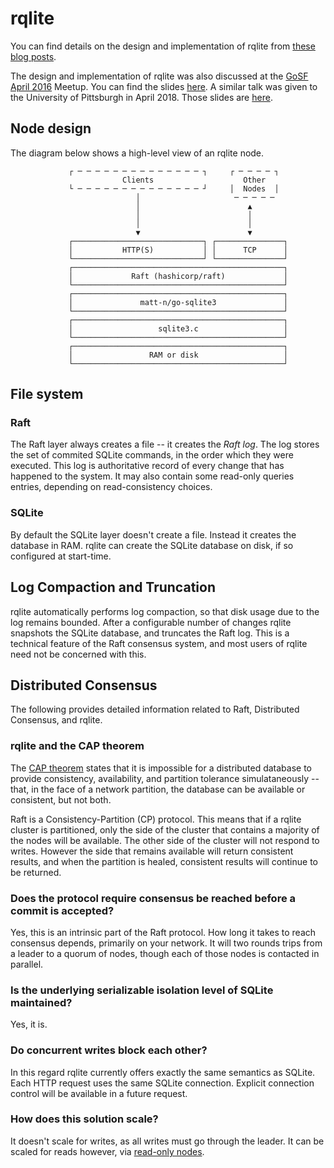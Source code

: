 # rqlite
You can find details on the design and implementation of rqlite from [these blog posts](http://www.philipotoole.com/tag/rqlite/).

The design and implementation of rqlite was also discussed at the [GoSF](http://www.meetup.com/golangsf/) [April 2016](http://www.meetup.com/golangsf/events/230127735/) Meetup. You can find the slides [here](http://www.slideshare.net/PhilipOToole/rqlite-replicating-sqlite-via-raft-consensu). A similar talk was given to the University of Pittsburgh in April 2018. Those slides are [here](https://docs.google.com/presentation/d/1lSNrZJUbAGD-ZsfD8B6_VPLVjq5zb7SlJMzDblq2yzU/edit?usp=sharing).

## Node design
The diagram below shows a high-level view of an rqlite node.

                 ┌ ─ ─ ─ ─ ─ ─ ─ ─ ─ ─ ─ ─ ─ ─ ┐     ┌ ─ ─ ─ ─ ┐
                             Clients                    Other
                 └ ─ ─ ─ ─ ─ ─ ─ ─ ─ ─ ─ ─ ─ ─ ┘     │  Nodes  │
                                │                     ─ ─ ─ ─ ─
                                │                        ▲
                                │                        │
                                │                        │
                                ▼                        ▼
                 ┌─────────────────────────────┐ ┌───────────────┐
                 │           HTTP(S)           │ │      TCP      │
                 └─────────────────────────────┘ └───────────────┘
                 ┌───────────────────────────────────────────────┐
                 │             Raft (hashicorp/raft)             │
                 └───────────────────────────────────────────────┘
                 ┌───────────────────────────────────────────────┐
                 │               matt-n/go-sqlite3               │
                 └───────────────────────────────────────────────┘
                 ┌───────────────────────────────────────────────┐
                 │                   sqlite3.c                   │
                 └───────────────────────────────────────────────┘
                 ┌───────────────────────────────────────────────┐
                 │                 RAM or disk                   │
                 └───────────────────────────────────────────────┘
## File system
### Raft
The Raft layer always creates a file -- it creates the _Raft log_. The log stores the set of commited SQLite commands, in the order which they were executed. This log is authoritative record of every change that has happened to the system. It may also contain some read-only queries entries, depending on read-consistency choices.

### SQLite
By default the SQLite layer doesn't create a file. Instead it creates the database in RAM. rqlite can create the SQLite database on disk, if so configured at start-time.

## Log Compaction and Truncation
rqlite automatically performs log compaction, so that disk usage due to the log remains bounded. After a configurable number of changes rqlite snapshots the SQLite database, and truncates the Raft log. This is a technical feature of the Raft consensus system, and most users of rqlite need not be concerned with this.

## Distributed Consensus 
The following provides detailed information related to Raft, Distributed Consensus, and rqlite.

### rqlite and the CAP theorem
The [CAP theorem](https://en.wikipedia.org/wiki/CAP_theorem) states that it is impossible for a distributed database to provide consistency, availability, and partition tolerance simulataneously -- that, in the face of a network partition, the database can be available or consistent, but not both.

Raft is a Consistency-Partition (CP) protocol. This means that if a rqlite cluster is partitioned, only the side of the cluster that contains a majority of the nodes will be available. The other side of the cluster will not respond to writes. However the side that remains available will return consistent results, and when the partition is healed, consistent results will continue to be returned.

### Does the protocol require consensus be reached before a commit is accepted?
Yes, this is an intrinsic part of the Raft protocol. How long it takes to reach consensus depends, primarily on your network. It will two rounds trips from a leader to a quorum of nodes, though each of those nodes is contacted in parallel.

### Is the underlying serializable isolation level of SQLite maintained?
Yes, it is.

### Do concurrent writes block each other? 
In this regard rqlite currently offers exactly the same semantics as SQLite. Each HTTP request uses the same SQLite connection. Explicit connection control will be available in a future request.

### How does this solution scale?
It doesn't scale for writes, as all writes must go through the leader. It can be scaled for reads however, via [read-only nodes](https://github.com/rqlite/rqlite/blob/master/DOC/READ_ONLY_NODES.md).
